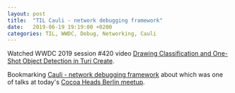 ```yaml
---
layout: post
title:  "TIL Cauli - network debugging framework"
date:   2019-06-19 19:19:00 +0200
categories: TIL, WWDC, Debug, Networking, Cauli
---
```

Watched WWDC 2019 session #420 video [Drawing Classification and One-Shot Object Detection in Turi Create](https://developer.apple.com/videos/play/wwdc2019/420/).

Bookmarking [Cauli - network debugging framework](https://cauli.works) about which was one of talks at today's [Cocoa Heads Berlin meetup](https://www.meetup.com/Cocoaheads-Berlin/events/262254638/).
